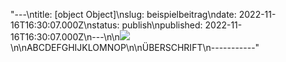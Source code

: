 "---\ntitle:      [object Object]\nslug:       beispielbeitrag\ndate:       2022-11-16T16:30:07.000Z\nstatus:     publish\npublished:  2022-11-16T16:30:07.000Z\n---\n\n![](http://127.0.0.1:8080/wp-content/uploads/2022/11/ghost.gif)\n\nABCDEFGHIJKLOMNOP\n\nÜBERSCHRIFT\n-----------"